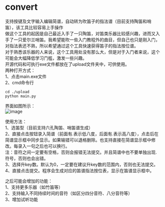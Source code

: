 # convert
支持按键及文字输入编辑简谱，自动转为吹笛子的指法谱（目前支持陶笛和哨笛），该工具比较容易上手操作  
做这个工具的起因是自己最近入手了一只陶笛，对笛类乐器比较感兴趣，进而又入手了一只爱尔兰哨笛。我希望能吹一些入门教程外的曲目，但自己也只是刚入门，对指法表还不熟，所以希望通过这个工具快速获得笛子的指法按位谱。  
对于熟悉该乐器的人来说，这个工具用处没有那么大，但是对于入门者来说，这个可能会大幅降低学习门槛，激发一些兴趣。  
开源代码和可执行exe文件都放在了upload文件夹中，可供使用。  
两种打开方式：  
1、点击main.exe文件  
2、cmd命令行  
```
cd ./upload
python main.py
```

界面如图所示：  
![image](https://github.com/BaymaxCEO/convert/assets/115970307/6605f1b3-2822-4144-b3e8-4bf59689e979)

使用方法：  
1、选笛型（目前支持六孔陶笛、哨笛谱生成）  
2、直接点击按钮录入简谱（前面有.表示低八度，后面有.表示高八度），点击后在简谱显示框中同步显示。如果输错可以退格删除。也支持直接在简谱显示框中修改。每录入一句之后也可以换行。  
注：音符之间一定要有空格，否则会报错无法提交。并且简谱中也不要单独出现.符号，否则也会出错。  
3、选择升key数。默认为0，一定要在建议升key数的范围内，否则也无法提交。  
4、直接点击提交。程序会生成对应的笛谱指法按位表，显示在笛谱显示框中。  

之后可能会增加的功能：  
1、支持更多乐器（如竹笛等）  
2、支持输入不同持续时间的音符（如区分四分音符、八分音符等）  
3、增加试听功能
